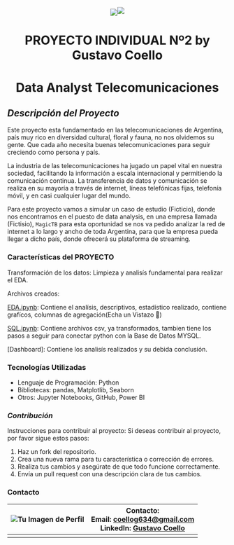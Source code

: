 <p align=center><img src=<p align=center><img src=https://d31uz8lwfmyn8g.cloudfront.net/Assets/logo-henry-white-lg.png><p>

# <h1 align=center> **PROYECTO INDIVIDUAL Nº2 by Gustavo Coello** </h1>

# <h1 align=center>**Data Analyst Telecomunicaciones**</h1>

## ***Descripción del Proyecto***

Este proyecto esta fundamentado en las telecomunicaciones de Argentina, país muy rico en diversidad cultural, floral y fauna, no nos olvidemos su gente. Que cada año necesita buenas telecomunicaciones para seguir creciendo como persona y país.

La industria de las telecomunicaciones ha jugado un papel vital en nuestra sociedad, facilitando la información a escala internacional y permitiendo la comunicación continua. La transferencia de datos y comunicación se realiza en su mayoría a través de internet, líneas telefónicas fijas, telefonía móvil, y en casi cualquier lugar del mundo.

Para este proyecto vamos a simular un caso de estudio (Ficticio), donde nos encontramos en el puesto de data analysis, en una empresa llamada (Fictisio), `MagicTB` para esta oportunidad se nos va pedido analizar la red de internet a lo largo y ancho de toda Argentina, para que la empresa pueda llegar a dicho país, donde ofrecerá su plataforma de streaming. 


### Características del PROYECTO
<div>
Transformación de los datos: Limpieza y analisís fundamental para realizar el EDA. </div>

Archivos creados: 


[EDA.ipynb](EDA/EDA.ipynb): Contiene el analísis, descriptivos, estadístico realizado, contiene grafícos, columnas de agregación(Echa un Vistazo :eyes:)


[SQL.ipynb](SQL/SQL.ipynb): Contiene archivos csv, ya transformados, tambien tiene los pasos a seguir para conectar python con la Base de Datos MYSQL.

[Dashboard]: Contiene los analisís realizados y su debida conclusión.


### Tecnologías Utilizadas
- Lenguaje de Programación: Python
- Bibliotecas: pandas, Matplotlib, Seaborn
- Otros: Jupyter Notebooks, GitHub, Power BI


### ***Contribución***
Instrucciones para contribuir al proyecto:
Si deseas contribuir al proyecto, por favor sigue estos pasos:
1. Haz un fork del repositorio.
2. Crea una nueva rama para tu característica o corrección de errores.
3. Realiza tus cambios y asegúrate de que todo funcione correctamente.
4. Envía un pull request con una descripción clara de tus cambios.

### **Contacto**

| ![Tu Imagen de Perfil](https://http2.mlstatic.com/D_NQ_NP_902772-MLM76358692268_052024-O.webp) | **Contacto:**<br>Email: [coellog634@gmail.com](mailto:coellog634@gmail.com)<br>LinkedIn: [Gustavo Coello](https://www.linkedin.com/in/gustavo-coello-01039b270) |
|-----------------------------------------------|----------------------------------------------------------------------------------------------------------------------------|
|                                               |                                                                                                                            |

